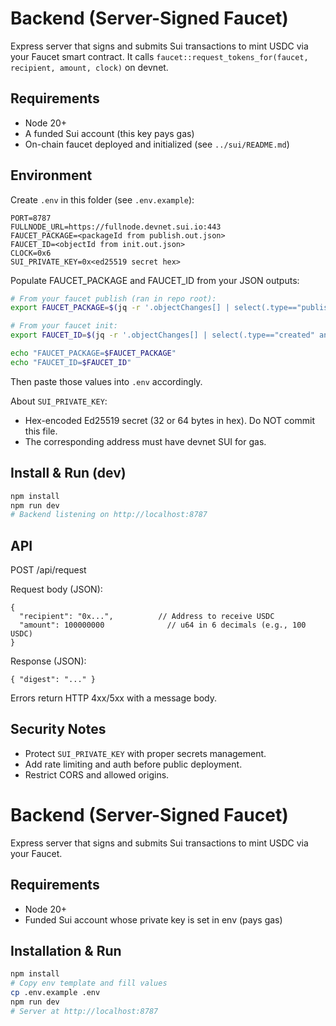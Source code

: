 # Backend (Server-Signed Faucet)

Express server that signs and submits Sui transactions to mint USDC via your Faucet smart contract. It calls `faucet::request_tokens_for(faucet, recipient, amount, clock)` on devnet.

## Requirements

- Node 20+
- A funded Sui account (this key pays gas)
- On-chain faucet deployed and initialized (see `../sui/README.md`)

## Environment

Create `.env` in this folder (see `.env.example`):

```
PORT=8787
FULLNODE_URL=https://fullnode.devnet.sui.io:443
FAUCET_PACKAGE=<packageId from publish.out.json>
FAUCET_ID=<objectId from init.out.json>
CLOCK=0x6
SUI_PRIVATE_KEY=0x<ed25519 secret hex>
```

Populate FAUCET_PACKAGE and FAUCET_ID from your JSON outputs:

```bash
# From your faucet publish (ran in repo root):
export FAUCET_PACKAGE=$(jq -r '.objectChanges[] | select(.type=="published") | .packageId' publish.out.json)

# From your faucet init:
export FAUCET_ID=$(jq -r '.objectChanges[] | select(.type=="created" and (.objectType|endswith("::faucet::Faucet"))) | .objectId' init.out.json)

echo "FAUCET_PACKAGE=$FAUCET_PACKAGE"
echo "FAUCET_ID=$FAUCET_ID"
```

Then paste those values into `.env` accordingly.

About `SUI_PRIVATE_KEY`:
- Hex-encoded Ed25519 secret (32 or 64 bytes in hex). Do NOT commit this file.
- The corresponding address must have devnet SUI for gas.

## Install & Run (dev)

```bash
npm install
npm run dev
# Backend listening on http://localhost:8787
```

## API

POST /api/request

Request body (JSON):
```
{
  "recipient": "0x...",          // Address to receive USDC
  "amount": 100000000              // u64 in 6 decimals (e.g., 100 USDC)
}
```

Response (JSON):
```
{ "digest": "..." }
```

Errors return HTTP 4xx/5xx with a message body.

## Security Notes

- Protect `SUI_PRIVATE_KEY` with proper secrets management.
- Add rate limiting and auth before public deployment.
- Restrict CORS and allowed origins.
# Backend (Server-Signed Faucet)

Express server that signs and submits Sui transactions to mint USDC via your Faucet.

## Requirements
- Node 20+
- Funded Sui account whose private key is set in env (pays gas)

## Installation & Run
```bash
npm install
# Copy env template and fill values
cp .env.example .env
npm run dev
# Server at http://localhost:8787